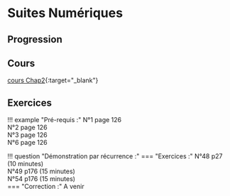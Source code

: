 # Suites Numériques

## Progression

## Cours 
[cours Chap2](./Cours-chap2.pdf){:target="_blank"}
## Exercices 

!!! example "Pré-requis :" 
    N°1 page 126<br>
    N°2 page 126<br>
    N°3 page 126<br>
    N°6 page 126<br>

!!! question "Démonstration par récurrence :"
    === "Exercices :" 
        N°48 p27 (10 minutes)<br>
        N°49 p176 (15 minutes)<br>
        N°54 p176 (15 minutes)<br>
    === "Correction :"
        A venir
  
